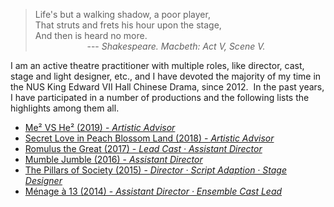 > Life's but a walking shadow, a poor player, <br/>
> That struts and frets his hour upon the stage, <br/>
> And then is heard no more. <br/>
> &nbsp;&nbsp;&nbsp;&nbsp;&nbsp;&nbsp;&nbsp;&nbsp;&nbsp;&nbsp;&nbsp;&nbsp;&nbsp;&nbsp;&nbsp;&nbsp;&nbsp;&nbsp;&nbsp;&nbsp;
> --- <cite>Shakespeare. Macbeth: Act V, Scene V.</cite>

I am an active theatre practitioner with multiple roles, like director, cast, stage and light designer, etc., and I have devoted the majority of my time in the NUS King Edward VII Hall Chinese Drama, since 2012.
​
In the past years, I have participated in a number of productions and the following lists the highlights among them all.
- [Me² VS He² (2019) - _Artistic Advisor_](/2019/02/23/me2-vs-he2/)
- [Secret Love in Peach Blossom Land (2018) - _Artistic Advisor_](/2018/02/24/secret-love-in-peach-blossom-land/)
- [Romulus the Great (2017) - _Lead Cast · Assistant Director_](/2017/02/19/romulus-the-great/)
- [Mumble Jumble (2016) - _Assistant Director_](/2016/02/05/mumble-jumble/)
- [The Pillars of Society (2015) - _Director · Script Adaption · Stage Designer_](/2015/02/03/the-pillars-of-society/)
- [Ménage à 13 (2014) - _Assistant Director · Ensemble Cast Lead_](/2014/02/12/menage-a-13/)
